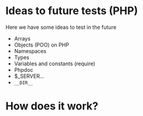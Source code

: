 # Ideas to future tests (PHP)

Here we have some ideas to test in the future

- Arrays
- Objects (POO) on PHP
- Namespaces
- Types
- Variables and constants (require)
- Phpdoc
- $_SERVER...
- `__DIR__`

# How does it work?

